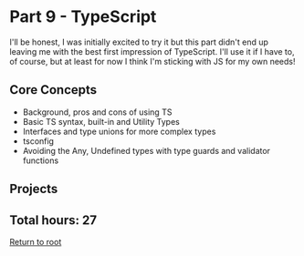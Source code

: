 # Part 9 - TypeScript

I'll be honest, I was initially excited to try it but this part didn't end up leaving me with the best first impression of TypeScript. I'll use it if I have to, of course, but at least for now I think I'm sticking with JS for my own needs!

## Core Concepts

- Background, pros and cons of using TS
- Basic TS syntax, built-in and Utility Types
- Interfaces and type unions for more complex types
- tsconfig
- Avoiding the Any, Undefined types with type guards and validator functions

## Projects

## Total hours: 27

[Return to root](https://github.com/jcmsmith/Full-Stack-open)
